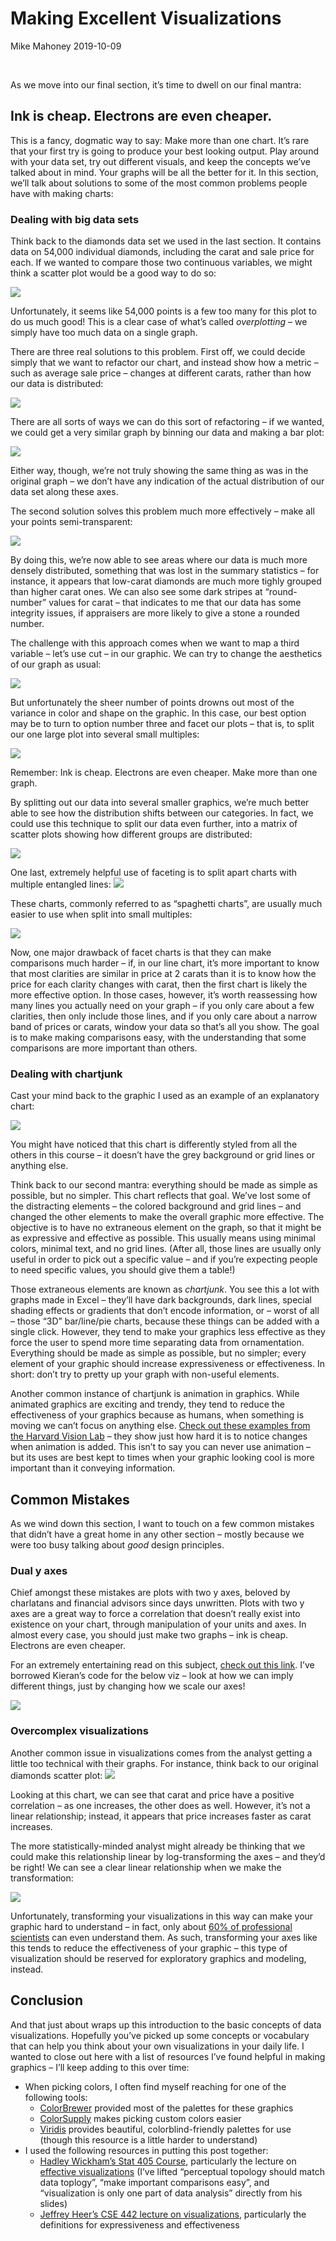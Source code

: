 Making Excellent Visualizations
================
Mike Mahoney
2019-10-09

<br>

As we move into our final section, it’s time to dwell on our final
mantra:

## Ink is cheap. Electrons are even cheaper.

This is a fancy, dogmatic way to say: Make more than one chart. It’s
rare that your first try is going to produce your best looking output.
Play around with your data set, try out different visuals, and keep the
concepts we’ve talked about in mind. Your graphs will be all the better
for it. In this section, we’ll talk about solutions to some of the most
common problems people have with making charts:

### Dealing with big data sets

Think back to the diamonds data set we used in the last section. It
contains data on 54,000 individual diamonds, including the carat and
sale price for each. If we wanted to compare those two continuous
variables, we might think a scatter plot would be a good way to do
so:

![](MakingExcellentVisualizations_files/figure-gfm/unnamed-chunk-1-1.png)<!-- -->

Unfortunately, it seems like 54,000 points is a few too many for this
plot to do us much good\! This is a clear case of what’s called
*overplotting* – we simply have too much data on a single graph.

There are three real solutions to this problem. First off, we could
decide simply that we want to refactor our chart, and instead show how a
metric – such as average sale price – changes at different carats,
rather than how our data is
distributed:

![](MakingExcellentVisualizations_files/figure-gfm/unnamed-chunk-2-1.png)<!-- -->

There are all sorts of ways we can do this sort of refactoring – if we
wanted, we could get a very similar graph by binning our data and making
a bar
plot:

![](MakingExcellentVisualizations_files/figure-gfm/unnamed-chunk-3-1.png)<!-- -->

Either way, though, we’re not truly showing the same thing as was in the
original graph – we don’t have any indication of the actual distribution
of our data set along these axes.

The second solution solves this problem much more effectively – make all
your points
semi-transparent:

![](MakingExcellentVisualizations_files/figure-gfm/unnamed-chunk-4-1.png)<!-- -->

By doing this, we’re now able to see areas where our data is much more
densely distributed, something that was lost in the summary statistics –
for instance, it appears that low-carat diamonds are much more tighly
grouped than higher carat ones. We can also see some dark stripes at
“round-number” values for carat – that indicates to me that our data
has some integrity issues, if appraisers are more likely to give a stone
a rounded number.

The challenge with this approach comes when we want to map a third
variable – let’s use cut – in our graphic. We can try to change the
aesthetics of our graph as
usual:

![](MakingExcellentVisualizations_files/figure-gfm/unnamed-chunk-5-1.png)<!-- -->

But unfortunately the sheer number of points drowns out most of the
variance in color and shape on the graphic. In this case, our best
option may be to turn to option number three and facet our plots – that
is, to split our one large plot into several small
multiples:

![](MakingExcellentVisualizations_files/figure-gfm/unnamed-chunk-6-1.png)<!-- -->

Remember: Ink is cheap. Electrons are even cheaper. Make more than one
graph.

By splitting out our data into several smaller graphics, we’re much
better able to see how the distribution shifts between our categories.
In fact, we could use this technique to split our data even further,
into a matrix of scatter plots showing how different groups are
distributed:

![](MakingExcellentVisualizations_files/figure-gfm/unnamed-chunk-7-1.png)<!-- -->

One last, extremely helpful use of faceting is to split apart charts
with multiple entangled lines:
![](MakingExcellentVisualizations_files/figure-gfm/unnamed-chunk-8-1.png)<!-- -->

These charts, commonly referred to as “spaghetti charts”, are usually
much easier to use when split into small
multiples:

![](MakingExcellentVisualizations_files/figure-gfm/unnamed-chunk-9-1.png)<!-- -->

Now, one major drawback of facet charts is that they can make
comparisons much harder – if, in our line chart, it’s more important to
know that most clarities are similar in price at 2 carats than it is to
know how the price for each clarity changes with carat, then the first
chart is likely the more effective option. In those cases, however, it’s
worth reassessing how many lines you actually need on your graph – if
you only care about a few clarities, then only include those lines, and
if you only care about a narrow band of prices or carats, window your
data so that’s all you show. The goal is to make making comparisons
easy, with the understanding that some comparisons are more important
than others.

### Dealing with chartjunk

Cast your mind back to the graphic I used as an example of an
explanatory
chart:

![](MakingExcellentVisualizations_files/figure-gfm/unnamed-chunk-10-1.png)<!-- -->

You might have noticed that this chart is differently styled from all
the others in this course – it doesn’t have the grey background or grid
lines or anything else.

Think back to our second mantra: everything should be made as simple as
possible, but no simpler. This chart reflects that goal. We’ve lost some
of the distracting elements – the colored background and grid lines –
and changed the other elements to make the overall graphic more
effective. The objective is to have no extraneous element on the graph,
so that it might be as expressive and effective as possible. This
usually means using minimal colors, minimal text, and no grid lines.
(After all, those lines are usually only useful in order to pick out a
specific value – and if you’re expecting people to need specific values,
you should give them a table\!)

Those extraneous elements are known as *chartjunk*. You see this a lot
with graphs made in Excel – they’ll have dark backgrounds, dark lines,
special shading effects or gradients that don’t encode information, or –
worst of all – those “3D” bar/line/pie charts, because these things can
be added with a single click. However, they tend to make your graphics
less effective as they force the user to spend more time separating data
from ornamentation. Everything should be made as simple as possible, but
no simpler; every element of your graphic should increase expressiveness
or effectiveness. In short: don’t try to pretty up your graph with
non-useful elements.

Another common instance of chartjunk is animation in graphics. While
animated graphics are exciting and trendy, they tend to reduce the
effectiveness of your graphics because as humans, when something is
moving we can’t focus on anything else. [Check out these examples from
the Harvard Vision Lab](http://visionlab.harvard.edu/silencing/) – they
show just how hard it is to notice changes when animation is added. This
isn’t to say you can never use animation – but its uses are best kept to
times when your graphic looking cool is more important than it conveying
information.

## Common Mistakes

As we wind down this section, I want to touch on a few common mistakes
that didn’t have a great home in any other section – mostly because we
were too busy talking about *good* design principles.

### Dual y axes

Chief amongst these mistakes are plots with two y axes, beloved by
charlatans and financial advisors since days unwritten. Plots with two y
axes are a great way to force a correlation that doesn’t really exist
into existence on your chart, through manipulation of your units and
axes. In almost every case, you should just make two graphs – ink is
cheap. Electrons are even cheaper.

For an extremely entertaining read on this subject, [check out this
link](https://kieranhealy.org/blog/archives/2016/01/16/two-y-axes/).
I’ve borrowed Kieran’s code for the below viz – look at how we can
imply different things, just by changing how we scale our
axes\!

![](MakingExcellentVisualizations_files/figure-gfm/unnamed-chunk-11-1.png)<!-- -->

### Overcomplex visualizations

Another common issue in visualizations comes from the analyst getting a
little too technical with their graphs. For instance, think back to our
original diamonds scatter plot:
![](MakingExcellentVisualizations_files/figure-gfm/unnamed-chunk-12-1.png)<!-- -->

Looking at this chart, we can see that carat and price have a positive
correlation – as one increases, the other does as well. However, it’s
not a linear relationship; instead, it appears that price increases
faster as carat increases.

The more statistically-minded analyst might already be thinking that we
could make this relationship linear by log-transforming the axes – and
they’d be right\! We can see a clear linear relationship when we make
the
transformation:

![](MakingExcellentVisualizations_files/figure-gfm/unnamed-chunk-13-1.png)<!-- -->

Unfortunately, transforming your visualizations in this way can make
your graphic hard to understand – in fact, only about [60% of
professional
scientists](https://www.nature.com/articles/s41559-018-0610-7?WT.feed_name=subjects_ecology)
can even understand them. As such, transforming your axes like this
tends to reduce the effectiveness of your graphic – this type of
visualization should be reserved for exploratory graphics and modeling,
instead.

## Conclusion

And that just about wraps up this introduction to the basic concepts of
data visualizations. Hopefully you’ve picked up some concepts or
vocabulary that can help you think about your own visualizations in your
daily life. I wanted to close out here with a list of resources I’ve
found helpful in making graphics – I’ll keep adding to this over time:

  - When picking colors, I often find myself reaching for one of the
    following
        tools:
      - [ColorBrewer](http://colorbrewer2.org/#type=diverging&scheme=BrBG&n=5)
        provided most of the palettes for these graphics
      - [ColorSupply](https://colorsupplyyy.com/) makes picking custom
        colors
        easier
      - [Viridis](https://cran.r-project.org/web/packages/viridis/vignettes/intro-to-viridis.html)
        provides beautiful, colorblind-friendly palettes for use (though
        this resource is a little harder to understand)
  - I used the following resources in putting this post together:
      - [Hadley Wickham’s Stat 405 Course](http://stat405.had.co.nz/),
        particularly the lecture on [effective
        visualizations](http://stat405.had.co.nz/lectures/20-effective-vis.pdf)
        (I’ve lifted “perceptual topology should match data toplogy”,
        “make important comparisons easy”, and “visualization is only
        one part of data analysis” directly from his slides)
      - [Jeffrey Heer’s CSE 442 lecture on
        visualizations](https://courses.cs.washington.edu/courses/cse442/17au/lectures/CSE442-VisualEncoding.pdf),
        particularly the definitions for expressiveness and
        effectiveness
